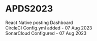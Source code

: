 # APDS2023
React Native posting Dashboard
<br>
CircleCI Config.yml added - 07 Aug 2023
<br>
SonarCloud Configured - 07 Aug 2023
